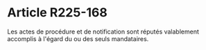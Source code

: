 # Article R225-168

Les actes de procédure et de notification sont réputés valablement accomplis à l'égard du ou des seuls mandataires.
